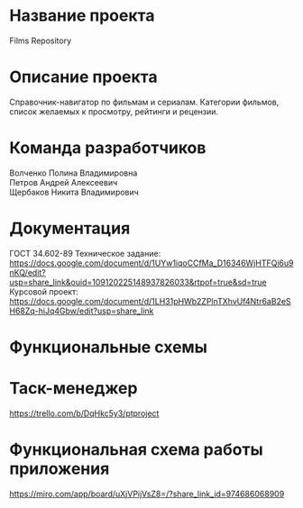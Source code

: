 # Название проекта
Films Repository
# Описание проекта
Справочник-навигатор по фильмам и сериалам. Категории фильмов, список желаемых к просмотру, рейтинги и рецензии.
# Команда разработчиков
Волченко Полина Владимировна  
Петров Андрей Алексеевич  
Щербаков Никита Владимирович  
# Документация
ГОСТ 34.602-89 Техническое задание:  https://docs.google.com/document/d/1UYw1iqoCCfMa_D16346WjHTFQi6u9nKQ/edit?usp=share_link&ouid=109120225148937826033&rtpof=true&sd=true  
Курсовой проект:  https://docs.google.com/document/d/1LH31pHWb2ZPlnTXhvUf4Ntr6aB2eSH68Zq-hiJq4Gbw/edit?usp=share_link
# Функциональные схемы
# Таск-менеджер
https://trello.com/b/DqHkc5y3/ptproject
# Функциональная схема работы приложения
https://miro.com/app/board/uXjVPijVsZ8=/?share_link_id=974686068909
